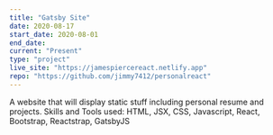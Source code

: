 ```yaml
---
title: "Gatsby Site"
date: 2020-08-17
start_date: 2020-08-01
end_date:
current: "Present"
type: "project"
live_site: "https://jamespiercereact.netlify.app"
repo: "https://github.com/jimmy7412/personalreact"
---
```

A website that will display static stuff including personal resume and projects.
Skills and Tools used: HTML, JSX, CSS, Javascript, React, Bootstrap, Reactstrap, GatsbyJS